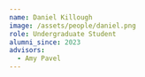 ```yaml
---
name: Daniel Killough
image: /assets/people/daniel.png
role: Undergraduate Student
alumni_since: 2023
advisors:
  - Amy Pavel
---
```

